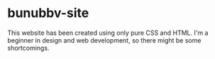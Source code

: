 # bunubbv-site
This website has been created using only pure CSS and HTML. I'm a beginner in design and web development, so there might be some shortcomings.
